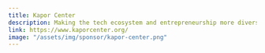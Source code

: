 ```yaml
---
title: Kapor Center
description: Making the tech ecosystem and entrepreneurship more diverse, inclusive, and impactful
link: https://www.kaporcenter.org/
image: "/assets/img/sponsor/kapor-center.png"
---
```

